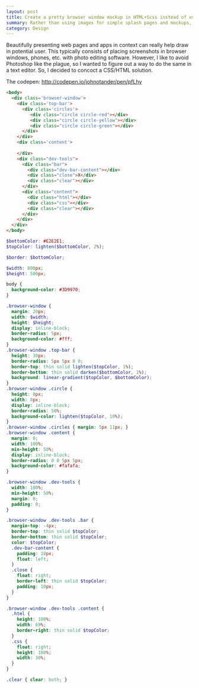 ```yaml
---
layout: post
title: Create a pretty browser window mockup in HTML+Scss instead of using an image.
summary: Rather than using images for simple splash pages and mockups, let's use some Scss.
category: Design
---
```


Beautifully presenting web pages and apps in context can really help draw in potential user.  This typically consists of placing screenshots in browser windows, phones, etc. with photo editing software. However, I like to avoid Photoshop like the plague, so I wanted to figure out a way to do the same in a text editor. So, I decided to concoct a CSS/HTML solution.

The codepen: <http://codepen.io/johnotander/pen/pfLhy>

```html
<body>
  <div class='browser-window'>
    <div class='top-bar'>
      <div class='circles'>
         <div class="circle circle-red"></div>
         <div class="circle circle-yellow"></div>
         <div class="circle circle-green"></div>
      </div>
    </div>
    <div class='content'>
      
    </div>
    <div class="dev-tools">
      <div class="bar">
        <div class="dev-bar-content"></div>
        <div class="close">X</div>
        <div class="clear"></div>
      </div>
      <div class="content">
        <div class="html"></div>
        <div class="css"></div>
        <div class="clear"></div>
      </div>
    </div>
  </div>
</body>
```

```scss
$bottomColor: #E2E2E1;
$topColor: lighten($bottomColor, 2%);

$border: $bottomColor;

$width: 800px;
$height: 500px;

body {
  background-color: #3D9970;
}

.browser-window {
  margin: 20px;
  width: $width;
  height: $height;
  display: inline-block;
  border-radius: 5px;
  background-color: #fff;
}
.browser-window .top-bar {
  height: 30px;
  border-radius: 5px 5px 0 0;
  border-top: thin solid lighten($topColor, 1%);
  border-bottom: thin solid darken($bottomColor, 1%);
  background: linear-gradient($topColor, $bottomColor);
}
.browser-window .circle {
  height: 8px;
  width: 8px;
  display: inline-block;
  border-radius: 50%;
  background-color: lighten($topColor, 10%);
}
.browser-window .circles { margin: 5px 11px; }
.browser-window .content {
  margin: 0;
  width: 100%;
  min-height: 50%;
  display: inline-block;
  border-radius: 0 0 5px 5px;
  background-color: #fafafa;
}

.browser-window .dev-tools {
  width: 100%;
  min-height: 50%;
  margin: 0;
  padding: 0;
}

.browser-window .dev-tools .bar {
  margin-top: -4px;
  border-top: thin solid $topColor;
  border-bottom: thin solid $topColor;
  color: $topColor;
  .dev-bar-content {
    padding: 10px;
    float: left;
  }
  .close { 
    float: right;
    border-left: thin solid $topColor;
    padding: 10px;
  }
}

.browser-window .dev-tools .content {
  .html {
    height: 100%;
    width: 69%;
    border-right: thin solid $topColor;
  }
  .css { 
    float: right;
    height: 100%;
    width: 30%;
  }
}

.clear { clear: both; }
```
